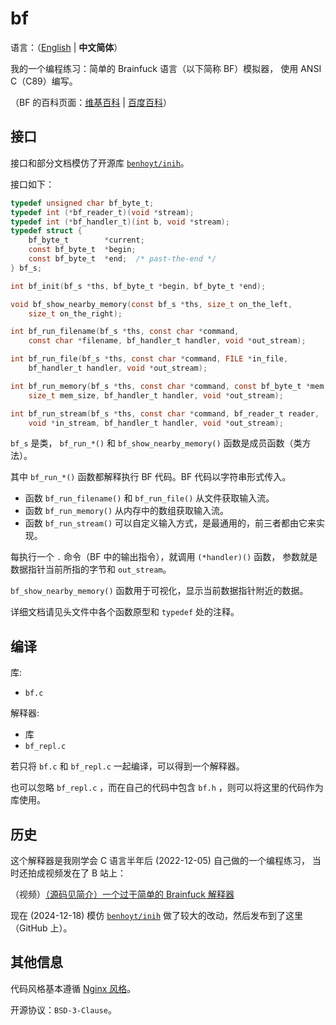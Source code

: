 # bf

语言：（[English](./README.md) | **中文简体**）

我的一个编程练习：简单的 Brainfuck 语言（以下简称 BF）模拟器，
使用 ANSI C（C89）编写。

（BF 的百科页面：[维基百科](https://zh.wikipedia.org/wiki/Brainfuck)
 | [百度百科](https://baike.baidu.com/item/Brainfuck)）


## 接口

接口和部分文档模仿了开源库 [`benhoyt/inih`](https://github.com/benhoyt/inih)。

接口如下：

```C
typedef unsigned char bf_byte_t;
typedef int (*bf_reader_t)(void *stream);
typedef int (*bf_handler_t)(int b, void *stream);
typedef struct {
    bf_byte_t        *current;
    const bf_byte_t  *begin;
    const bf_byte_t  *end;  /* past-the-end */
} bf_s;

int bf_init(bf_s *ths, bf_byte_t *begin, bf_byte_t *end);

void bf_show_nearby_memory(const bf_s *ths, size_t on_the_left,
    size_t on_the_right);

int bf_run_filename(bf_s *ths, const char *command,
    const char *filename, bf_handler_t handler, void *out_stream);

int bf_run_file(bf_s *ths, const char *command, FILE *in_file,
    bf_handler_t handler, void *out_stream);

int bf_run_memory(bf_s *ths, const char *command, const bf_byte_t *mem,
    size_t mem_size, bf_handler_t handler, void *out_stream);

int bf_run_stream(bf_s *ths, const char *command, bf_reader_t reader,
    void *in_stream, bf_handler_t handler, void *out_stream);
```

`bf_s` 是类， `bf_run_*()` 和 `bf_show_nearby_memory()`
函数是成员函数（类方法）。

其中 `bf_run_*()` 函数都解释执行 BF 代码。BF 代码以字符串形式传入。

* 函数 `bf_run_filename()` 和 `bf_run_file()` 从文件获取输入流。
* 函数 `bf_run_memory()` 从内存中的数组获取输入流。
* 函数 `bf_run_stream()` 可以自定义输入方式，是最通用的，前三者都由它来实现。

每执行一个 `.` 命令（BF 中的输出指令），就调用 `(*handler)()` 函数，
参数就是数据指针当前所指的字节和 `out_stream`。

`bf_show_nearby_memory()` 函数用于可视化，显示当前数据指针附近的数据。

详细文档请见头文件中各个函数原型和 `typedef` 处的注释。


## 编译

库:
- `bf.c`

解释器:
- 库
- `bf_repl.c`

若只将 `bf.c` 和 `bf_repl.c` 一起编译，可以得到一个解释器。

也可以忽略 `bf_repl.c` ，而在自己的代码中包含 `bf.h`
，则可以将这里的代码作为库使用。

## 历史

这个解释器是我刚学会 C 语言半年后 (2022-12-05) 自己做的一个编程练习，
当时还拍成视频发在了 B 站上：

（视频）[（源码见简介）一个过于简单的 Brainfuck 解释器](https://www.bilibili.com/video/BV1T24y1e78o)

现在 (2024-12-18) 模仿 [`benhoyt/inih`](https://github.com/benhoyt/inih)
做了较大的改动，然后发布到了这里（GitHub 上）。


## 其他信息

代码风格基本遵循
[Nginx 风格](https://nginx.org/en/docs/dev/development_guide.html#code_style)。

开源协议：`BSD-3-Clause`。
